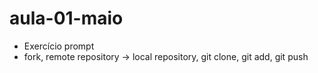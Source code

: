 # aula-01-maio
- Exercício prompt
- fork,  remote repository  -> local repository, git clone, git add, git push
